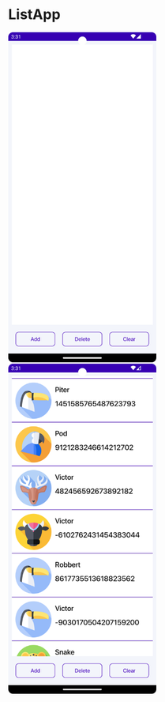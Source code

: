 # ListApp

<p float="left">
  <img src="pictures/Screenshot_20230716_202341.png" width="300" />
  <img src="pictures/img.png" width="300" />
</p>